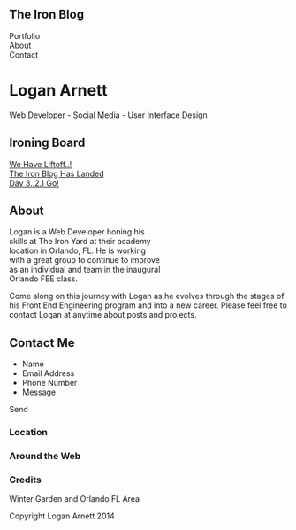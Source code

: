 ---
---
## The Iron Blog                                                      
Portfolio        
About        
Contact

                     
# Logan Arnett
Web Developer - Social Media - User Interface Design

## Ironing Board

[We Have Liftoff..!](http://loganarnett.github.io/2014/09/22/We-Have-Liftoff/)   
[The Iron Blog Has Landed](http://loganarnett.github.io/2014/09/23/The-Iron-Blog-Has-Landed/)      
[Day 3..2.1 Go!](http://loganarnett.github.io/2014/09/24/Day-3-.-.-2-1-Go/)

## About 

Logan is a Web Developer honing his                              
skills at The Iron Yard at their academy                        
location in Orlando, FL. He is working                         
with a great group to continue to improve                      
 as an individual and team in the inaugural                   
Orlando FEE class.

Come along on this journey with Logan 
as he evolves through the stages of his 
Front End Engineering program and into a 
new career. Please feel free to contact 
Logan at anytime about posts and projects.

## Contact Me

* Name
* Email Address
* Phone Number
* Message

Send

### Location 

### Around the Web 

### Credits

Winter Garden and Orlando FL Area              

Copyright Logan Arnett 2014